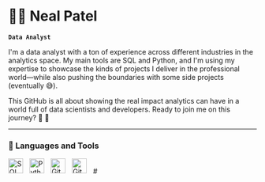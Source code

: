 # 🧘‍♂️ Neal Patel
**`Data Analyst`**

I'm a data analyst with a ton of experience across different industries in the analytics space. My main tools are SQL and Python, and I'm using my expertise to showcase the kinds of projects I deliver in the professional world—while also pushing the boundaries with some side projects (eventually 😅).

This GitHub is all about showing the real impact analytics can have in a world full of data scientists and developers. Ready to join me on this journey? 🚂 🛄          

---

### 🧰 Languages and Tools
<img align="left" alt="SQL" width="30px" style="padding-right:10px;" src="https://cdn.jsdelivr.net/gh/devicons/devicon@latest/icons/azuresqldatabase/azuresqldatabase-original.svg" />
<img align="left" alt="Python" width="30px" style="padding-right:10px;" src="https://cdn.jsdelivr.net/gh/devicons/devicon@latest/icons/python/python-original.svg" />
<img align="left" alt="Git" width="30px" style="padding-right:10px;" src="https://cdn.jsdelivr.net/gh/devicons/devicon/icons/git/git-original.svg" />
<img align="left" alt="GitHub" width="30px" style="padding-right:10px;" src="https://cdn.jsdelivr.net/gh/devicons/devicon/icons/github/github-original.svg" />
<br />
#
